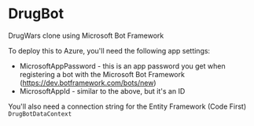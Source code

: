 # DrugBot
DrugWars clone using Microsoft Bot Framework

To deploy this to Azure, you'll need the following app settings:
- MicrosoftAppPassword - this is an app password you get when registering a bot with the Microsoft Bot Framework (https://dev.botframework.com/bots/new)
- MicrosoftAppId - similar to the above, but it's an ID

You'll also need a connection string for the Entity Framework (Code First) `DrugBotDataContext`
